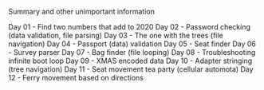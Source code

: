 Summary and other unimportant information

Day 01 - Find two numbers that add to 2020
Day 02 - Password checking (data validation, file parsing)
Day 03 - The one with the trees (file navigation)
Day 04 - Passport (data) validation
Day 05 - Seat finder
Day 06 - Survey parser
Day 07 - Bag finder (file looping)
Day 08 - Troubleshooting infinite boot loop
Day 09 - XMAS encoded data
Day 10 - Adapter stringing (tree navigation)
Day 11 - Seat movement tea party (cellular automota)
Day 12 - Ferry movement based on directions
